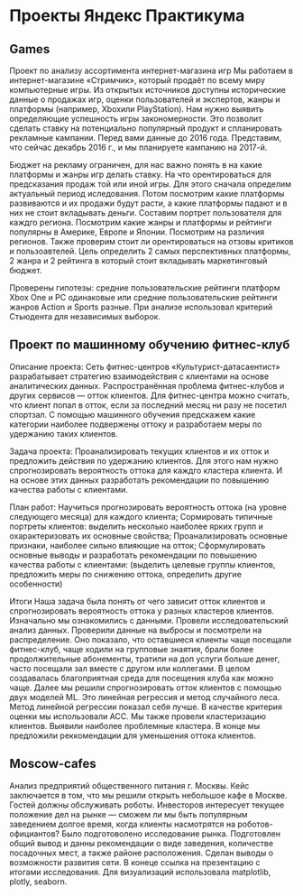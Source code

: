 
# Проекты Яндекс Практикума
 
## Games
Проект по анализу ассортимента интернет-магазина игр Мы работаем в интернет-магазине «Стримчик», который продаёт по всему миру компьютерные игры. Из открытых источников доступны исторические данные о продажах игр, оценки пользователей и экспертов, жанры и платформы (например, Xboxили PlayStation). Нам нужно выявить определяющие успешность игры закономерности. Это позволит сделать ставку на потенциально популярный продукт и спланировать рекламные кампании. Перед вами данные до 2016 года. Представим, что сейчас декабрь 2016 г., и мы планируете кампанию на 2017-й.

Бюджет на рекламу ограничен, для нас важно понять в на какие платформы и жанры игр делать ставку. На что орентироваться для предсказания продаж той или иной игры. Для этого сначала определим актуальный период иследования. Потом посмотрим какие платформы развиваются и их продажи будут расти, а какие платформы падают и в них не стоит вкладывать деньги. Составим портрет пользователя для каждго региона. Посмотрим какие жанры и платформы и рейтинги популярны в Америке, Европе и Японии. Посмотрим на различия регионов. Также проверим стоит ли орентироваться на отзовы критиков и пользоавтелей. Цель определить 2 самых перспективных платформы, 2 жанра и 2 рейтинга в который стоит вкладывать маркетинговый бюджет.

Проверены гипотезы: средние пользовательские рейтинги платформ Xbox One и PC одинаковые или средние пользовательские рейтинги жанров Action и Sports разные. При анализе использовал критерий Стьюдента для независимых выборок. 


## Проект по машинному обучению фитнес-клуб

Описание проекта:
Сеть фитнес-центров «Культурист-датасаентист» разрабатывает стратегию взаимодействия с клиентами на основе аналитических данных. Распространённая проблема фитнес-клубов и других сервисов — отток клиентов. Для фитнес-центра можно считать, что клиент попал в отток, если за последний месяц ни разу не посетил спортзал. С помощью машинного обучения предскажем какие категории наиболее подвержены оттоку и разработаем меры по удержанию таких клиентов.

Задача проекта:
Проанализировать текущих клиентов и их отток и предложить действия по удержанию клиентов. Для этого нам нужно спрогнозировать вероятность оттока для каждго кластера клиента. И на основе этих данных разработать рекомендации по повышению качества работы с клиентами.

План работ:
Научиться прогнозировать вероятность оттока (на уровне следующего месяца) для каждого клиента; Cормировать типичные портреты клиентов: выделить несколько наиболее ярких групп и охарактеризовать их основные свойства; Проанализировать основные признаки, наиболее сильно влияющие на отток; Сформулировать основные выводы и разработать рекомендации по повышению качества работы с клиентами: (выделить целевые группы клиентов, предложить меры по снижению оттока, определить другие особенности)

Итоги
Наша задача была понять от чего зависит отток клиентов и спрогнозировать вероятность оттока у разных кластеров клиентов. Изначально мы ознакомились с данными. Провели исследовательский анализ данных. Проверили данные на выбросы и посмотрели на распределение. Оно показало, что оставшиеся клиенты чаще посещали фитнес-клуб, чаще ходили на групповые знаятия, брали более продолжительные абонементы, тратили на доп услуги больше денег, часто посещали зал вместе с другом или коллегами. В целом создавалась благоприятная среда для посещения клуба как можно чаще. Далее мы решили спрогнозировать отток клиентов с помощью двух моделей ML. Это линейная регрессия и метод случайного леса. Метод линейной регрессии показал себя лучше. В качестве критерия оценки мы использовали ACC. Мы также провели кластеризацию клиентов. Выявили наиболее проблемные кластера. В конце мы предложили реккомендации для уменьшения оттока клиентов. 

## Moscow-cafes
Анализ предприятий общественного питания г. Москвы.
Кейс заключается в том, что мы решили открыть небольшое кафе в Москве. Гостей должны обслуживать роботы. Инвесторов интересует текущее положение дел на рынке — сможем ли мы быть популярным заведением долгое время, когда клиенты насмотрятся на роботов-официантов? Было подготоволено исследование рынка. Подготовлен общий вывод и данны рекомендации о виде заведения, количестве посадочных мест, а также районе расположения. Сделан выводы о возможности развития сети. В конеце ссылка на презентацию с итогами исследования. Для визуализаций использовала matplotlib, plotly, seaborn.
